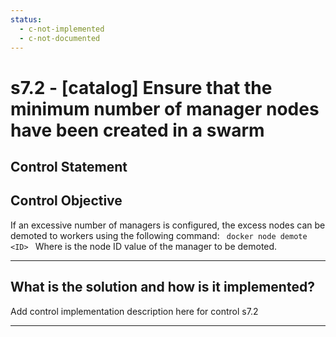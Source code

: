 ```yaml
---
status:
  - c-not-implemented
  - c-not-documented
---
```


# s7.2 - \[catalog\] Ensure that the minimum number of manager nodes have been created in a swarm

## Control Statement

## Control Objective

If an excessive number of managers is configured, the excess nodes can be demoted to workers using the following command:  ```  docker node demote <ID>  ```  Where <ID> is the node ID value of the manager to be demoted.

______________________________________________________________________

## What is the solution and how is it implemented?

Add control implementation description here for control s7.2

______________________________________________________________________
